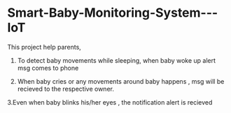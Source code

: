 # Smart-Baby-Monitoring-System---IoT

This project help parents,

1. To detect baby movements while sleeping, when baby woke up alert msg comes to phone

2. When baby cries or any movements around baby happens , msg will be recieved to the respective owner.

3.Even when baby blinks his/her eyes , the notification alert is recieved 
